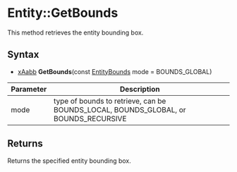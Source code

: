 # Entity::GetBounds

This method retrieves the entity bounding box.

## Syntax

- [xAabb](xAabb.md) **GetBounds**(const [EntityBounds](Constants.md#EntityBounds) mode = BOUNDS_GLOBAL)

| Parameter | Description |
| --- | --- |
| mode | type of bounds to retrieve, can be BOUNDS_LOCAL, BOUNDS_GLOBAL, or BOUNDS_RECURSIVE |

## Returns

Returns the specified entity bounding box.
